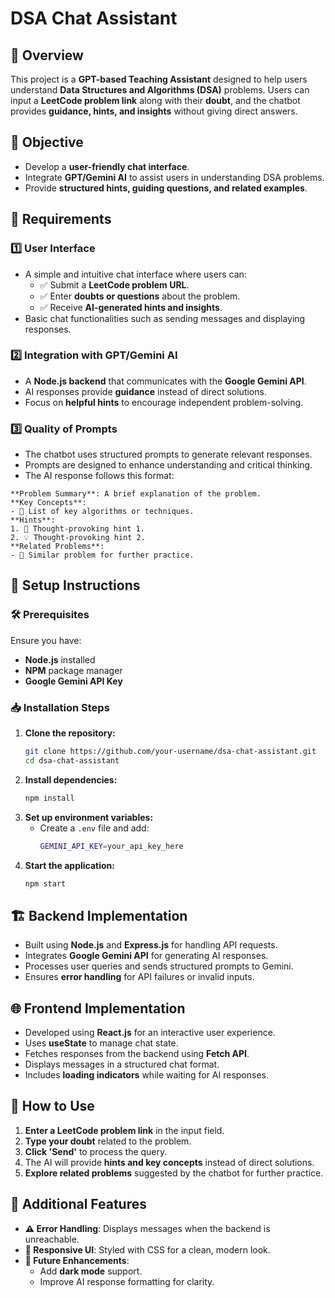 # DSA Chat Assistant 

## 📌 Overview
This project is a **GPT-based Teaching Assistant** designed to help users understand **Data Structures and Algorithms (DSA)** problems. Users can input a **LeetCode problem link** along with their **doubt**, and the chatbot provides **guidance, hints, and insights** without giving direct answers.

## 🎯 Objective
- Develop a **user-friendly chat interface**.
- Integrate **GPT/Gemini AI** to assist users in understanding DSA problems.
- Provide **structured hints, guiding questions, and related examples**.

## 📜 Requirements
### 1️⃣ **User Interface**
- A simple and intuitive chat interface where users can:
  - ✅ Submit a **LeetCode problem URL**.
  - ✅ Enter **doubts or questions** about the problem.
  - ✅ Receive **AI-generated hints and insights**.
- Basic chat functionalities such as sending messages and displaying responses.

### 2️⃣ **Integration with GPT/Gemini AI**
- A **Node.js backend** that communicates with the **Google Gemini API**.
- AI responses provide **guidance** instead of direct solutions.
- Focus on **helpful hints** to encourage independent problem-solving.

### 3️⃣ **Quality of Prompts**
- The chatbot uses structured prompts to generate relevant responses.
- Prompts are designed to enhance understanding and critical thinking.
- The AI response follows this format:
  
```plaintext
**Problem Summary**: A brief explanation of the problem.
**Key Concepts**:
- 🔹 List of key algorithms or techniques.
**Hints**:
1. 🤔 Thought-provoking hint 1.
2. 💡 Thought-provoking hint 2.
**Related Problems**:
- 🔗 Similar problem for further practice.
```

## 🔧 Setup Instructions
### 🛠️ **Prerequisites**
Ensure you have:
- **Node.js** installed
- **NPM** package manager
- **Google Gemini API Key**

### 📥 **Installation Steps**
1. **Clone the repository:**
   ```sh
   git clone https://github.com/your-username/dsa-chat-assistant.git
   cd dsa-chat-assistant
   ```
2. **Install dependencies:**
   ```sh
   npm install
   ```
3. **Set up environment variables:**
   - Create a `.env` file and add:
     ```sh
     GEMINI_API_KEY=your_api_key_here
     ```
4. **Start the application:**
   ```sh
   npm start
   ```

## 🏗️ Backend Implementation
- Built using **Node.js** and **Express.js** for handling API requests.
- Integrates **Google Gemini API** for generating AI responses.
- Processes user queries and sends structured prompts to Gemini.
- Ensures **error handling** for API failures or invalid inputs.

## 🌐 Frontend Implementation
- Developed using **React.js** for an interactive user experience.
- Uses **useState** to manage chat state.
- Fetches responses from the backend using **Fetch API**.
- Displays messages in a structured chat format.
- Includes **loading indicators** while waiting for AI responses.

## 🔹 How to Use
1. **Enter a LeetCode problem link** in the input field.
2. **Type your doubt** related to the problem.
3. **Click 'Send'** to process the query.
4. The AI will provide **hints and key concepts** instead of direct solutions.
5. **Explore related problems** suggested by the chatbot for further practice.

## 🔗 Additional Features
- **⚠️ Error Handling**: Displays messages when the backend is unreachable.
- **🎨 Responsive UI**: Styled with CSS for a clean, modern look.
- **🚀 Future Enhancements**:
  - Add **dark mode** support.
  - Improve AI response formatting for clarity.
